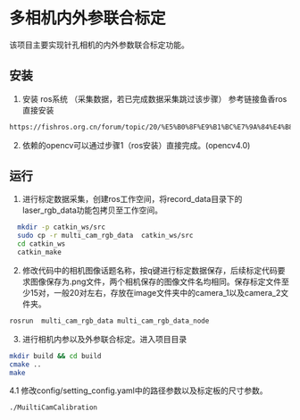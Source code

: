 
# 多相机内外参联合标定

该项目主要实现针孔相机的内外参数联合标定功能。


## 安装

1. 安装 ros系统 （采集数据，若已完成数据采集跳过该步骤）
参考链接鱼香ros直接安装
```bash
https://fishros.org.cn/forum/topic/20/%E5%B0%8F%E9%B1%BC%E7%9A%84%E4%B8%80%E9%94%AE%E5%AE%89%E8%A3%85%E7%B3%BB%E5%88%97?lang=zh-CN
```
2. 依赖的opencv可以通过步骤1（ros安装）直接完成。(opencv4.0)

    

## 运行
1. 进行标定数据采集，创建ros工作空间，将record_data目录下的laser_rgb_data功能包拷贝至工作空间。

```bash
  mkdir -p catkin_ws/src
  sudo cp -r multi_cam_rgb_data  catkin_ws/src
  cd catkin_ws
  catkin_make 
```

2. 修改代码中的相机图像话题名称，按q键进行标定数据保存，后续标定代码要求图像保存为.png文件，两个相机保存的图像文件名均相同。保存标定文件至少15对，一般20对左右，存放在image文件夹中的camera_1以及camera_2文件夹。
```bash
rosrun  multi_cam_rgb_data multi_cam_rgb_data_node
```

3. 进行相机内参以及外参联合标定。进入项目目录
```bash
mkdir build && cd build
cmake ..
make 
```
4.1 修改config/setting_config.yaml中的路径参数以及标定板的尺寸参数。
```bash
./MuiltiCamCalibration
```